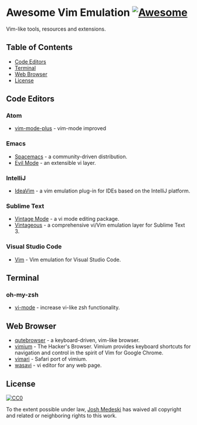 # Awesome Vim Emulation [![Awesome](https://cdn.rawgit.com/sindresorhus/awesome/d7305f38d29fed78fa85652e3a63e154dd8e8829/media/badge.svg)](https://github.com/sindresorhus/awesome)

Vim-like tools, resources and extensions.

## Table of Contents

- [Code Editors](#code-editors)
- [Terminal](#terminal)
- [Web Browser](#web-browser)
- [License](#license)

## Code Editors

### Atom
- [vim-mode-plus](https://github.com/t9md/atom-vim-mode-plus) - vim-mode improved

### Emacs
- [Spacemacs](http://spacemacs.org/) - a community-driven distribution.
- [Evil Mode](https://github.com/emacs-evil/evil) - an extensible vi layer.

### IntelliJ
- [IdeaVim](https://plugins.jetbrains.com/plugin/164-ideavim) - a vim emulation plug-in for IDEs based on the IntelliJ platform.

### Sublime Text
- [Vintage Mode](https://www.sublimetext.com/docs/2/vintage.html) - a vi mode editing package.
- [Vintageous](https://github.com/guillermooo/Vintageous) - a comprehensive vi/Vim emulation layer for Sublime Text 3.

### Visual Studio Code
- [Vim](https://marketplace.visualstudio.com/items?itemName=vscodevim.vim) - Vim emulation for Visual Studio Code.

## Terminal

### oh-my-zsh
- [vi-mode](https://github.com/robbyrussell/oh-my-zsh/tree/master/plugins/vi-mode) - increase vi-like zsh functionality.

## Web Browser

- [qutebrowser](https://www.qutebrowser.org/) - a keyboard-driven, vim-like browser.
- [vimium](https://chrome.google.com/webstore/detail/vimium/dbepggeogbaibhgnhhndojpepiihcmeb?hl=en) - The Hacker's Browser. Vimium provides keyboard shortcuts for navigation and control in the spirit of Vim for Google Chrome.
- [vimari](https://github.com/guyht/vimari) - Safari port of vimium.
- [wasavi](http://appsweets.net/wasavi/) - vi editor for any web page.

## License

[![CC0](http://mirrors.creativecommons.org/presskit/buttons/88x31/svg/cc-zero.svg)](https://creativecommons.org/publicdomain/zero/1.0/)

To the extent possible under law, [Josh Medeski](http://joshmedeski.com/) has waived all copyright and related or neighboring rights to this work.
